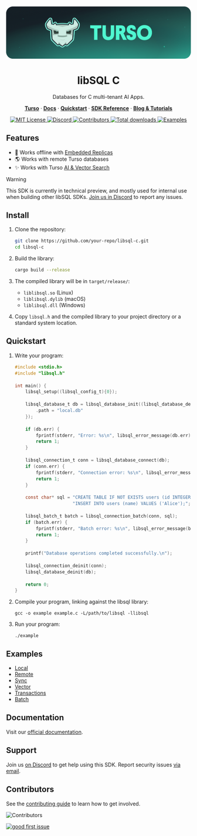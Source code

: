 <p align="center">
  <a href="https://tur.so/turso-c">
    <picture>
      <img src="/.github/cover.png" alt="libSQL C" />
    </picture>
  </a>
  <h1 align="center">libSQL C</h1>
</p>

<p align="center">
  Databases for C multi-tenant AI Apps.
</p>

<p align="center">
  <a href="https://tur.so/turso-c"><strong>Turso</strong></a> ·
  <a href="https://docs.turso.tech"><strong>Docs</strong></a> ·
  <a href="https://docs.turso.tech/sdk/c/quickstart"><strong>Quickstart</strong></a> ·
  <a href="https://docs.turso.tech/sdk/c/reference"><strong>SDK Reference</strong></a> ·
  <a href="https://turso.tech/blog"><strong>Blog &amp; Tutorials</strong></a>
</p>

<p align="center">
  <a href="LICENSE">
    <picture>
      <img src="https://img.shields.io/github/license/tursodatabase/libsql-c?color=0F624B" alt="MIT License" />
    </picture>
  </a>
  <a href="https://tur.so/discord-c">
    <picture>
      <img src="https://img.shields.io/discord/933071162680958986?color=0F624B" alt="Discord" />
    </picture>
  </a>
  <a href="#contributors">
    <picture>
      <img src="https://img.shields.io/github/contributors/tursodatabase/libsql-c?color=0F624B" alt="Contributors" />
    </picture>
  </a>
  <a href="https://packagist.org/packages/turso/libsql">
    <picture>
      <img src="https://img.shields.io/packagist/dt/turso/libsql?color=0F624B" alt="Total downloads" />
    </picture>
  </a>
  <a href="/examples">
    <picture>
      <img src="https://img.shields.io/badge/browse-examples-0F624B" alt="Examples" />
    </picture>
  </a>
</p>

## Features

- 🔌 Works offline with [Embedded Replicas](https://docs.turso.tech/features/embedded-replicas/introduction)
- 🌎 Works with remote Turso databases
- ✨ Works with Turso [AI & Vector Search](https://docs.turso.tech/features/ai-and-embeddings)

> [!WARNING]
> This SDK is currently in technical preview, and mostly used for internal use when building other libSQL SDKs. <a href="https://tur.so/discord-c">Join us in Discord</a> to report any issues.

## Install

1. Clone the repository:

   ```bash
   git clone https://github.com/your-repo/libsql-c.git
   cd libsql-c
   ```

2. Build the library:

   ```bash
   cargo build --release
   ```

3. The compiled library will be in `target/release/`:

   - `liblibsql.so` (Linux)
   - `liblibsql.dylib` (macOS)
   - `liblibsql.dll` (Windows)

4. Copy `libsql.h` and the compiled library to your project directory or a standard system location.

## Quickstart

1. Write your program:

   ```c
   #include <stdio.h>
   #include "libsql.h"

   int main() {
       libsql_setup((libsql_config_t){0});

       libsql_database_t db = libsql_database_init((libsql_database_desc_t){
           .path = "local.db"
       });

       if (db.err) {
           fprintf(stderr, "Error: %s\n", libsql_error_message(db.err));
           return 1;
       }

       libsql_connection_t conn = libsql_database_connect(db);
       if (conn.err) {
           fprintf(stderr, "Connection error: %s\n", libsql_error_message(conn.err));
           return 1;
       }

       const char* sql = "CREATE TABLE IF NOT EXISTS users (id INTEGER PRIMARY KEY, name TEXT);"
                         "INSERT INTO users (name) VALUES ('Alice');";

       libsql_batch_t batch = libsql_connection_batch(conn, sql);
       if (batch.err) {
           fprintf(stderr, "Batch error: %s\n", libsql_error_message(batch.err));
           return 1;
       }

       printf("Database operations completed successfully.\n");

       libsql_connection_deinit(conn);
       libsql_database_deinit(db);

       return 0;
   }
   ```

2. Compile your program, linking against the libsql library:

   ```
   gcc -o example example.c -L/path/to/libsql -llibsql
   ```

3. Run your program:
   ```
   ./example
   ```

## Examples

- [Local](/examples/local)
- [Remote](/examples/remote)
- [Sync](/examples/sync)
- [Vector](/examples/vector)
- [Transactions](/examples/transactions)
- [Batch](/examples/batch)

## Documentation

Visit our [official documentation](https://docs.turso.tech/sdk/c).

## Support

Join us [on Discord](https://tur.so/discord-c) to get help using this SDK. Report security issues [via email](mailto:security@turso.tech).

## Contributors

See the [contributing guide](CONTRIBUTING.md) to learn how to get involved.

![Contributors](https://contrib.nn.ci/api?repo=tursodatabase/libsql-c)

<a href="https://github.com/tursodatabase/libsql-c/issues?q=is%3Aopen+is%3Aissue+label%3A%22good+first+issue%22">
  <picture>
    <img src="https://img.shields.io/github/issues-search/tursodatabase/libsql-c?label=good%20first%20issue&query=label%3A%22good%20first%20issue%22%20&color=0F624B" alt="good first issue" />
  </picture>
</a>
